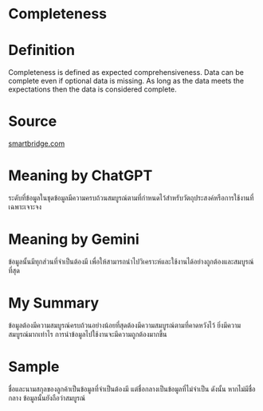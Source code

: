 # Completeness

# Definition

Completeness is defined as expected comprehensiveness. Data can be complete even if optional data is missing. As long as the data meets the expectations then the data is considered complete.

# Source
[smartbridge.com](https://smartbridge.com/data-done-right-6-dimensions-of-data-quality/)

# Meaning by ChatGPT

ระดับที่ข้อมูลในชุดข้อมูลมีความครบถ้วนสมบูรณ์ตามที่กำหนดไว้สำหรับวัตถุประสงค์หรือการใช้งานที่เฉพาะเจาะจง

# Meaning by Gemini

ข้อมูลนั้นมีทุกส่วนที่จำเป็นต้องมี เพื่อให้สามารถนำไปวิเคราะห์และใช้งานได้อย่างถูกต้องและสมบูรณ์ที่สุด

# My Summary

ข้อมูลต้องมีความสมบูรณ์ครบถ้วนอย่างน้อยที่สุดต้องมีความสมบูรณ์ตามที่คาดหวังไว้ ยิ่งมีความสมบูรณ์มากเท่าไร การนำข้อมูลไปใช้งานจะมีความถูกต้องมากขึ้น

# Sample

ชื่อและนามสกุลของลูกค้าเป็นข้อมูลที่จำเป็นต้องมี แต่ชื่อกลางเป็นข้อมูลที่ไม่จำเป็น ดังนั้น หากไม่มีชื่อกลาง ข้อมูลนั้นยังถือว่าสมบูรณ์
